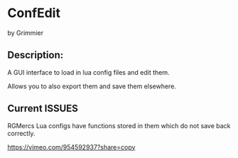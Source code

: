 # ConfEdit

by Grimmier

## Description: 

A GUI interface to load in lua config files and edit them.

Allows you to also export them and save them elsewhere. 

## Current ISSUES

RGMercs Lua configs have functions stored in them which do not save back correctly. 

https://vimeo.com/954592937?share=copy